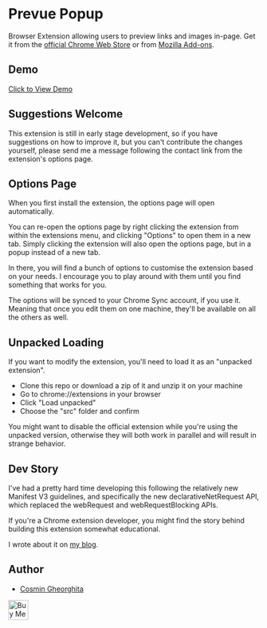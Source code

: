 # Prevue Popup

Browser Extension allowing users to preview links and images in-page. Get it from the [official Chrome Web Store](https://chrome.google.com/webstore/detail/prevue-popup/afencccmfcofdgnigbenkpplpanigajd) or from [Mozilla Add-ons](https://addons.mozilla.org/en-US/firefox/addon/prevue-popup/).

## Demo

[Click to View Demo](https://i.imgur.com/afmwg7G.mp4)

## Suggestions Welcome

This extension is still in early stage development, so if you have suggestions on how to improve it, but you can't contribute the changes yourself, please send me a message following the contact link from the extension's options page.

## Options Page

When you first install the extension, the options page will open automatically.

You can re-open the options page by right clicking the extension from within the extensions menu, and clicking "Options" to open them in a new tab. Simply clicking the extension will also open the options page, but in a popup instead of a new tab.

In there, you will find a bunch of options to customise the extension based on your needs. I encourage you to play around with them until you find something that works for you.

The options will be synced to your Chrome Sync account, if you use it. Meaning that once you edit them on one machine, they'll be available on all the others as well.

## Unpacked Loading

If you want to modify the extension, you'll need to load it as an "unpacked extension".

- Clone this repo or download a zip of it and unzip it on your machine
- Go to chrome://extensions in your browser
- Click "Load unpacked"
- Choose the "src" folder and confirm

You might want to disable the official extension while you're using the unpacked version, otherwise they will both work in parallel and will result in strange behavior.

## Dev Story

I've had a pretty hard time developing this following the relatively new Manifest V3 guidelines, and specifically the new declarativeNetRequest API, which replaced the webRequest and webRequestBlocking APIs.

If you're a Chrome extension developer, you might find the story behind building this extension somewhat educational.

I wrote about it on [my blog](https://www.codepicky.com/prevue-popup/).

## Author

- [Cosmin Gheorghita](https://gecko.dev)

<a href="https://www.buymeacoffee.com/degecko" target="_blank"><img src="https://cdn.buymeacoffee.com/buttons/v2/arial-yellow.png" alt="Buy Me A Coffee" style="height: 40px !important;" target="_blank"></a>
